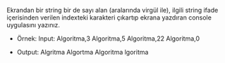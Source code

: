 Ekrandan bir string bir de sayı alan (aralarında virgül ile), ilgili string ifade içerisinden verilen indexteki karakteri çıkartıp ekrana yazdıran console uygulasını yazınız.

* Örnek: Input: Algoritma,3 Algoritma,5 Algoritma,22 Algoritma,0

* Output: Algritma Algortma Algoritma lgoritma
